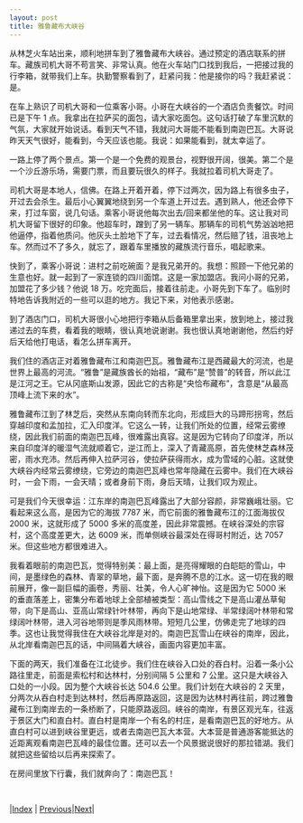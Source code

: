 ```yaml
---
layout: post
title: 雅鲁藏布大峡谷
---
```


从林芝火车站出来，顺利地拼车到了雅鲁藏布大峡谷。通过预定的酒店联系的拼车。藏族司机大哥不苟言笑、非常认真。他在火车站门口找到我后，一把接过我的行李箱，就带我们上车。执勤警察看到了，赶紧问我：他是接你的吗？我赶紧说：是。

在车上熟识了司机大哥和一位乘客小哥。小哥在大峡谷的一个酒店负责餐饮。时间已是下午 1 点。我拿出在拉萨买的面包，请大家吃面包。这句话打破了车里沉默的气氛，大家就开始说话。看到天气不错，我就问大哥能不能看到南迦巴瓦。大哥说昨天天气很好，能看到，今天应该也能。我说：如果能看到，就太幸运了。

一路上停了两个景点。第一个是一个免费的观景台，视野很开阔，很美。第二个是一个沙丘游乐场，需要门票，而且要玩很久的样子。我就拉着司机大哥走了。

司机大哥是本地人，信佛。在路上开着开着，停下过两次，因为路上有很多虫子，开过去会杀生。最后小心翼翼地绕到另一个车道上开过去。遇到熟人，他还会停下来，打过车窗，说几句话。乘客小哥说他每次出去/回来都坐他的车。这让我对司机大哥留下很好的印象。他超车时，蹭到了另一辆车。那辆车的司机气势汹汹地把他逼停，指着他质问。他灰头土脸地下了车，过去看情况，然后赔了钱，沮丧地上车。然而过不了多久，就忘了，跟着车里播放的藏族流行音乐，唱起歌来。

快到了，乘客小哥说：进村之前吃碗面？是我兄弟开的。我想：照顾一下他兄弟的生意也好。就一起到了一家连锁的四川面馆。这是一家加盟店。我问小哥的兄弟，加盟花了多少钱？他说 18 万。吃完面后，接着往前走。小哥先到下车了。临别时特地告诉我附近的一些可以逛的地方。我记下来，对他表示感谢。

到了酒店门口，司机大哥很小心地把行李箱从后备箱里拿出来，放到地上，接过我递过去的车费，看着我的眼睛，很认真地说谢谢。我也很认真地谢谢他，然后约好后天给他打电话，看怎么拼车离开。

我们住的酒店正对着雅鲁藏布江和南迦巴瓦。雅鲁藏布江是西藏最大的河流，也是世界上最高的河流。“雅鲁”是藏族酋长的始祖，“藏布”是“赞普”的转音，所以此江是江河之王。它从冈底斯山发源，因此它的古称是“央恰布藏布”，含意是“从最高顶峰上流下来的水”。

雅鲁藏布江到了林芝后，突然从东南向转而东北向，形成巨大的马蹄形拐弯，然后穿越印度和孟加拉，汇入印度洋。它这么一转，让我们所处的位置，经常云雾缭绕，因此我们前面的南迦巴瓦峰，很难露出真容。这是因为它转向了印度洋，所以来自印度洋的暖湿气流就顺着它，逆江而上，深入了青藏高原，首先使林芝森林茂密，雨水充沛。然后再伸入拉萨河谷，使拉萨获得雨水，成为雪域的心脏。这就使大峡谷内经常云雾缭绕，它旁边的南迦巴瓦峰也常年隐藏在云雾中。我们在大峡谷时，一会下雨，一会天晴；或者身前下雨，身后天晴，让我们叹为观止。

可是我们今天很幸运：江东岸的南迦巴瓦峰露出了大部分容颜，非常巍峨壮丽。它看起来这么高，是因为它的海拔 7787 米，而它前面的雅鲁藏布江的江面海拔仅 2000 米，这就形成了 5000 多米的高度差，因此非常震撼。在峡谷深处的宗容村，这个高度差更大，达 6009 米，而单侧峡谷最深处在得哥村附近，达 7057 米。但这些地方都很难进入。

我看着眼前的南迦巴瓦，觉得特别美：最上面，是亮得耀眼的白皑皑的雪山，中间，是墨绿色的森林、青翠的草地，最下面，是奔腾不息的江水。这一切在我的眼前展开，像一副巨幅的画卷，秀丽、壮美，令人心旷神怡。这是因为它 5000 米的垂直落差上，密集分布着地球上全部植被类型：高山雪线之下是高山灌丛草甸带，向下是高山、亚高山常绿针叶林带，再向下是山地常绿、半常绿阔叶林带和常绿阔叶林带，进入河谷地带则是季风雨林带。短短几公里，仿佛走完了地球的四季。这也让我觉得我住在大峡谷北岸是对的。南迦巴瓦雪山在峡谷的南岸，因此，从北岸看南迦巴瓦的话，中间隔着大峡谷，画面内容更加丰富。

下面的两天，我们准备在江北徒步。我们住在峡谷入口处的吞白村。沿着一条小公路往里走，前面是索松村和达林村，分别间隔 5 公里和 7 公里。这只是大峡谷入口处的一小段。因为整个大峡谷长达 504.6 公里。我们计划在大峡谷的 2 天里，分两次从吞白村走到达林村，然后再原路返回，这是因为达林村再往前，跨过雅鲁藏布江到南岸去的一条桥断了，只能原路返回。峡谷的南岸，有景区观光车，往返于景区大门和直白村。直白村是南岸一个有名的村庄，是看南迦巴瓦的好地方。从直白村可以进到峡谷里更远，或者去南迦巴瓦大本营。大本营是普通游客能抵达的近距离观看南迦巴瓦峰的最佳位置。还可以去一个风景据说很好的那拉错湖。我们就把这些留给以后再来探索了。

在房间里放下行囊，我们就奔向了：南迦巴瓦！

<br/>

|[Index](../) | [Previous](51-linzhi)|[Next](61-nanjbw)|
